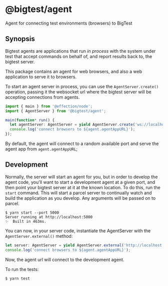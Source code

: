 # @bigtest/agent

Agent for connecting test environments (browsers) to BigTest

## Synopsis

Bigtest agents are applications that run _in process_ with the system
under test that accept commands on behalf of, and report results back
to, the bigtest server.

This package contains an agent for web browsers, and also a web
application to serve it to browsers.

To start an agent server in process, you can use the
`AgentServer.create()` operation, passing it the websocket url where
the bigtest server will be accepting connections from agents.



``` typescript
import { main } from '@effection/node';
import { AgentServer } from '@bigtest/agent';

main(function* run() {
  let agentServer: AgentServer = yield AgentServer.create('ws://localhost:5000');
  console.log('connect browsers to ${agent.agentAppURL}');
});
```

By default, the agent will connect to a random available port and
serve the agent app from `agent.agentAppURL`;

## Development

Normally, the server will start an agent for you, but in order to
develop the agent code, you'll want to start a development agent at a
given port, and then point your bigtest server at it at the known
location. To do this, run the `start` command. This will start a
parcel server to continually watch and build the application as you
develop. Any arguments will be passed on to parcel.

``` shell
$ yarn start --port 5000
Server running at http://localhost:5000
✨  Built in 463ms.
```

You can now, in your server code, instantiate the AgentServer with the
`AgentServer.external()` method:

``` typescript
let server: AgentServer = yield AgentServer.external('http://localhost:5500', 'ws://localhost:5000');
console.log('connect browsers to ${agent.agentAppURL}');
```

Now, the agent url will connect to the development agent.

To run the tests:

``` sh
$ yarn test
```
